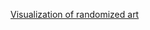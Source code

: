 <a href = "finalproject.html" > Visualization of randomized art </a>
<link rel="stylesheet" href="styles.css">
